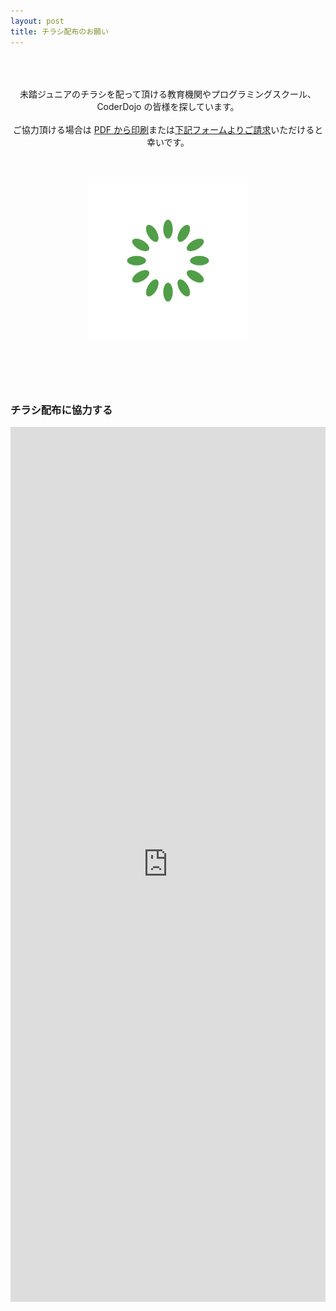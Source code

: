 ```yaml
---
layout: post
title: チラシ配布のお願い
---
```


<style>
.iframe-form{
  margin: auto;
  display: block;
  height: 1400px;
}
 
@media screen and (max-width: 600px){
  .iframe-form{
    height: 1500px;
    width:  120%;
    margin-left: -30px;
  }
}
</style>

<p style="text-align:center; padding: 50px 0px 40px;">
  未踏ジュニアのチラシを配って頂ける教育機関やプログラミングスクール、CoderDojo の皆様を探しています。<br>
  <br>
  ご協力頂ける場合は <a href="/assets/download/flyer_2020.pdf">PDF から印刷</a>または<a href="#form">下記フォームよりご請求</a>いただけると幸いです。<br>
</p>

<a href="/assets/download/flyer_2020.pdf"><img src="/assets/img/spinner.svg" data-src="/assets/download/flyer_2020.png" alt="2020年度_未踏ジュニア_チラシ" width="50%" style="margin: 0 auto; text-align: center; display: block;" class="lazyload" /></a>

<h3 id="form" style="margin-top: 100px;">チラシ配布に協力する</h3>
<iframe src="https://docs.google.com/forms/d/e/1FAIpQLSf6KGz9VcF_M6I05lGCPIDUpJj-llx_jUb6Kvt_Gza0075vMA/viewform?embedded=true" width="100%" class="iframe-form" frameborder="0" marginheight="0" marginwidth="0">読み込み中...</iframe>

